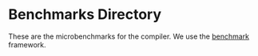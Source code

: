 # Benchmarks Directory

These are the microbenchmarks for the compiler. We use the [benchmark](https://github.com/google/benchmark) framework.
